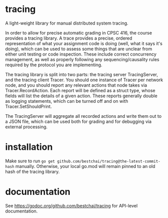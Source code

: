 # tracing
A light-weight library for manual distributed system tracing.

In order to allow for precise automatic grading in CPSC 416, the course provides a tracing library.
A trace provides a precise, ordered representation of what your assignment code is doing
(well, what it says it's doing), which can be used to assess some things that are
unclear from either unit testing or code inspection.
These include correct concurrency management, as well as properly following
any sequencing/causality rules required by the protocol you are implementing.

The tracing library is split into two parts: the tracing server TracingServer,
and the tracing client Tracer.
You should one instance of Tracer per network node, and you should report
any relevant actions that node takes via Tracer.RecordAction.
Each report will be defined as a struct type, whose fields will list the details
of a given action.
These reports generally double as logging statements, which can be turned
off and on with Tracer.SetShouldPrint.

The TracingServer will aggregate all recorded actions and write them out to
a JSON file, which can be used both for grading and for debugging via
external processing.

# installation

Make sure to run
```go get github.com/bestchai/tracing@the-latest-commit-hash```
manually. Otherwise, your local go.mod will remain pinned to an old hash of the tracing library.

# documentation

See https://godoc.org/github.com/bestchai/tracing for API-level documentation.
